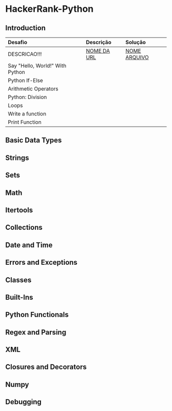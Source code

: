 # HackerRank-Python

## Introduction
| Desafio                                  | Descrição     | Solução |
| :-------------                           |:------------- | :------ |
| DESCRICAO!!!                             | [NOME DA URL](https://github.com/jssfernandes/HackerRank-Python/blob/master/src/DESAFIO/ARQUIVO) | [NOME ARQUIVO](https://github.com/jssfernandes/HackerRank-Python/blob/master/src/DESAFIO/ARQUIVO-SOLUCAO) |
| Say "Hello, World!" With Python          |  |  |
| Python If-Else                           |  |  |
| Arithmetic Operators                     |  |  |
| Python: Division                         |  |  |
| Loops                                    |  |  |
| Write a function                         |  |  |
| Print Function                           |  |  |


## Basic Data Types

## Strings

## Sets

## Math

## Itertools

## Collections

## Date and Time

## Errors and Exceptions

## Classes

## Built-Ins

## Python Functionals

## Regex and Parsing

## XML

## Closures and Decorators

## Numpy

## Debugging



